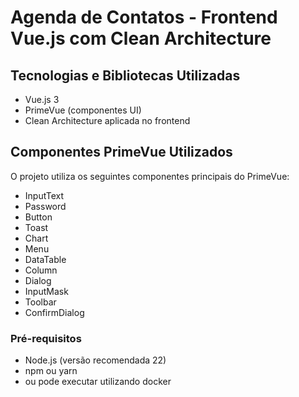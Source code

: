 # Agenda de Contatos - Frontend Vue.js com Clean Architecture

## Tecnologias e Bibliotecas Utilizadas

- Vue.js 3
- PrimeVue (componentes UI)
- Clean Architecture aplicada no frontend

## Componentes PrimeVue Utilizados

O projeto utiliza os seguintes componentes principais do PrimeVue:

- InputText
- Password
- Button
- Toast
- Chart
- Menu
- DataTable
- Column
- Dialog
- InputMask
- Toolbar
- ConfirmDialog

### Pré-requisitos

- Node.js (versão recomendada 22)
- npm ou yarn
- ou pode executar utilizando docker